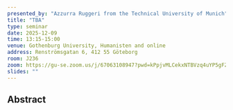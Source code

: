 ```yaml
---
presented_by: "Azzurra Ruggeri from the Technical University of Munich"
title: "TBA"
type: seminar
date: 2025-12-09
time: 13:15-15:00
venue: Gothenburg University, Humanisten and online
address: Renströmsgatan 6, 412 55 Göteborg
room: J236
zoom: https://gu-se.zoom.us/j/67063108947?pwd=kPpjvMLCekxNTBVzq4uYP5gFZ6Y6vd.1 
slides: ""
---
```


## Abstract
